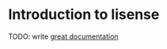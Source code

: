# Introduction to lisense

TODO: write [great documentation](http://jacobian.org/writing/what-to-write/)
